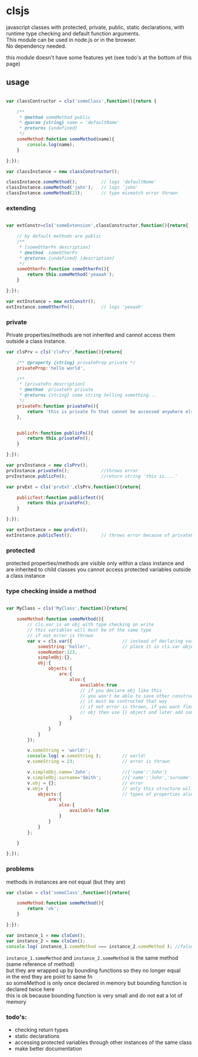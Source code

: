 # clsjs
javascript classes with protected, private, public, static declarations, with runtime type checking and default function arguments.  
This module can be used in node.js or in the browser.  
No dependency needed.  

this module doesn't have some features yet (see todo's at the bottom of this page)

## usage

```js

var classContructor = cls('someClass',function(){return {

    /**
     * @method someMethod public
     * @param {string} name = 'defaultName'
     * @returns {undefined}
     */
    someMethod:function someMethod(name){
        console.log(name);
    }

};});

var classInstance = new classConstructor();

classInstance.someMethod();         // logs 'defaultName'
classInstance.someMethod('john');   // logs 'john'
classInstance.someMethod(23);       // type mismatch error thrown

```

### extending

```js

var extConstr=cls('someExtension',classConstructor,function(){return{

    // by default methods are public
    /**
     * [someOtherFn description]
     * @method  someOtherFn
     * @returns {undefined} [description]
     */
    someOtherFn:function someOtherFn(){
        return this.someMethod('yeaaah');
    }

};});

var extInstance = new extConstr();
extInstance.someOtherFn();          // logs 'yeaaah'

```

### private

Private properties/methods are not inherited and cannot access them outside a class instance.

```js
var clsPrv = cls('clsPrv',function(){return{

    /** @property {string} privateProp private */
    privateProp:'hello world',

    /**
     * [privateFn description]
     * @method  privateFn private
     * @returns {string} some string telling something...
     */
    privateFn:function privateFn(){
        return 'this is private fn that cannot be accessed anywhere else outside this instance';
    },


    publicFn:function publicFn(){
        return this.privateFn();
    }

};});

var prvInstance = new clsPrv();
prvInstance.privateFn();            //throws error
prvInstance.publicFn();             //return string 'this is....'

var prvExt = cls('prvExt',clsPrv,function(){return{

    publicTest:function publicTest(){
        return this.privateFn();
    }

};});

var extInstance = new prvExt();
extInstance.publicTest();           // throws error because of privateFn does not exist in this instance
```

### protected

protected properties/methods are visible only within a class instance and are inherited to child classes
you cannot access protected variables outside a class instance


### type checking inside a method

```js

var MyClass = cls('MyClass',function(){return{

    someMethod:function someMethod(){
        // cls.var is an obj with type checking on write
        // this variables will must be of the same type
        // if not error is thrown
        var v = cls.var({                   // instead of declaring variables like var someVar;
            someString:'hello!',            // place it in cls.var object
            someNumber:123,
            simpleObj:{},
            obj:{
                objects:{
                    are:{
                        also:{
                            available:true
                            // if you declare obj like this
                            // you wan't be able to save other construction
                            // it must be contructed that way
                            // if not error is thrown, if you want flexible
                            // obj then use {} object and later add some values
                        }
                    }
                }
            }
        });

        v.someString = 'world!';
        console.log( v.someString );        // world!
        v.someString = 23;                  // error is thrown

        v.simpleObj.name='John';            //{'name':'John'}
        v.simpleObj.surname='Smith';        //{'name':'John','surname':'Smith'}
        v.obj = {};                         // error
        v.obj= {                            // only this structure will be saved
            objects:{                       // types of properties also will be checked
                are:{
                    also:{
                        available:false
                    }
                }
            }
        };

    }

};});

```

### problems
methods in instances are not equal (but they are)
```js
var clsCon = cls('someClass',function(){return{

    someMethod:function someMethod(){
        return 'ok';
    }

};});

var instance_1 = new clsCon();
var instance_2 = new clsCon();
console.log( instance_1.someMethod === instance_2.someMethod ); //false
```
`instance_1.someMethod` and `instance_2.someMethod` is the same method (same reference of method)  
but they are wrapped up by bounding functions so they no longer equal  
in the end they are point to same fn  
so someMethod is only once declared in memory but bounding function is declared twice here  
this is ok because bounding function is very small and do not eat a lot of memory  


### todo's:
* checking return types
* static declarations
* accessing protected variables through other instances of the same class
* make better documentation
